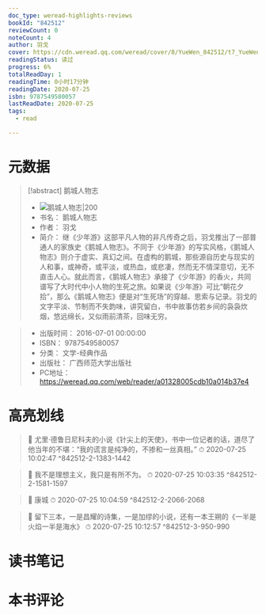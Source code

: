 ```yaml
---
doc_type: weread-highlights-reviews
bookId: "842512"
reviewCount: 0
noteCount: 4
author: 羽戈
cover: https://cdn.weread.qq.com/weread/cover/8/YueWen_842512/t7_YueWen_842512.jpg
readingStatus: 读过
progress: 6%
totalReadDay: 1
readingTime: 0小时17分钟
readingDate: 2020-07-25
isbn: 9787549580057
lastReadDate: 2020-07-25
tags:
  - read

---
```

# 元数据
> [!abstract] 鹅城人物志
> - ![ 鹅城人物志|200](https://cdn.weread.qq.com/weread/cover/8/YueWen_842512/t7_YueWen_842512.jpg)
> - 书名： 鹅城人物志
> - 作者： 羽戈
> - 简介：     继《少年游》这部平凡人物的非凡传奇之后，羽戈推出了一部普通人的家族史《鹅城人物志》。不同于《少年游》的写实风格，《鹅城人物志》则介于虚实、真幻之间。在虚构的鹅城，那些源自历史与现实的人和事，或神奇，或平淡，或热血，或悲凄，然而无不情深意切，无不直击人心。就此而言，《鹅城人物志》承接了《少年游》的香火，共同谱写了大时代中小人物的生死之旅。如果说《少年游》可比“朝花夕拾”，那么《鹅城人物志》便是对“生死场”的穿越、思索与记录。羽戈的文字平淡、节制而不失韵味，讲究留白，书中故事仿若乡间的袅袅炊烟，悠远绵长，又似雨前清茶，回味无穷。

> - 出版时间： 2016-07-01 00:00:00
> - ISBN： 9787549580057
> - 分类： 文学-经典作品
> - 出版社： 广西师范大学出版社
> - PC地址：https://weread.qq.com/web/reader/a01328005cdb10a014b37e4

# 高亮划线



> 📌 尤里·德鲁日尼科夫的小说《针尖上的天使》，书中一位记者的话，道尽了他当年的不堪：“我的谎言是纯净的，不掺和一丝真相。” 
> ⏱ 2020-07-25 10:02:47 ^842512-2-1383-1442

> 📌 我不是理想主义，我只是有所不为。 
> ⏱ 2020-07-25 10:03:35 ^842512-2-1581-1597

> 📌 康城 
> ⏱ 2020-07-25 10:04:59 ^842512-2-2066-2068



> 📌 留下三本，一是昌耀的诗集，一是加缪的小说，还有一本王朔的《一半是火焰一半是海水》 
> ⏱ 2020-07-25 10:12:57 ^842512-3-950-990

# 读书笔记

# 本书评论

